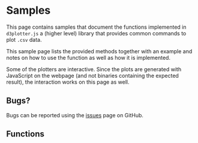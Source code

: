 # Samples

This page contains samples that document the functions implemented in `d3plotter.js` a (higher level) library that provides common commands to plot `.csv` data.

This sample page lists the provided methods together with an example and notes on how to use the function as well as how it is implemented.

Some of the plotters are interactive. Since the plots are generated with JavaScript on the webpage (and not binaries containing the expected result), the interaction works on this page as well.

## Bugs?

Bugs can be reported using the [issues](https://github.com/KommuSoft/d3plotter/issues) page on GitHub.

## Functions